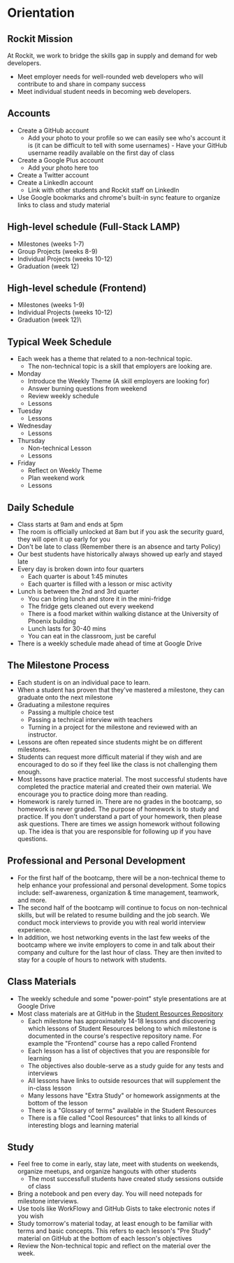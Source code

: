 # Orientation

## Rockit Mission

At Rockit, we work to bridge the skills gap in supply and demand for web developers.
- Meet employer needs for well-rounded web developers who will contribute to and share in company success
- Meet individual student needs in becoming web developers.


## Accounts

- Create a GitHub account
  - Add your photo to your profile so we can easily see who's account it is (it can be difficult to tell with some usernames)    - Have your GitHub username readily available on the first day of class
- Create a Google Plus account
  - Add your photo here too
- Create a Twitter account
- Create a LinkedIn account
  - Link with other students and Rockit staff on LinkedIn
- Use Google bookmarks and chrome's built-in sync feature to organize links to class and study material

## High-level schedule (Full-Stack LAMP)
- Milestones (weeks 1-7)
- Group Projects (weeks 8-9)
- Individual Projects (weeks 10-12)
- Graduation (week 12)

## High-level schedule (Frontend)
- Milestones (weeks 1-9)
- Individual Projects (weeks 10-12)
- Graduation (week 12)\

## Typical Week Schedule
- Each week has a theme that related to a non-technical topic.
  - The non-technical topic is a skill that employers are looking are.
- Monday
  - Introduce the Weekly Theme (A skill employers are looking for)
  - Answer burning questions from weekend
  - Review weekly schedule
  - Lessons
- Tuesday
  - Lessons
- Wednesday
  - Lessons
- Thursday
  - Non-technical Lesson
  - Lessons
- Friday
  - Reflect on Weekly Theme
  - Plan weekend work
  - Lessons

## Daily Schedule

- Class starts at 9am and ends at 5pm
- The room is officially unlocked at 8am but if you ask the security guard, they will open it up early for you
- Don't be late to class (Remember there is an absence and tarty Policy)
- Our best students have historically always showed up early and stayed late
- Every day is broken down into four quarters
  - Each quarter is about 1:45 minutes
  - Each quarter is filled with a lesson or misc activity
- Lunch is between the 2nd and 3rd quarter
  - You can bring lunch and store it in the mini-fridge
  - The fridge gets cleaned out every weekend
  - There is a food market within walking distance at the University of Phoenix building
  - Lunch lasts for 30-40 mins
  - You can eat in the classroom, just be careful
- There is a weekly schedule made ahead of time at Google Drive
  
## The Milestone Process

- Each student is on an individual pace to learn.
- When a student has proven that they've mastered a milestone, they can graduate onto the next milestone
- Graduating a milestone requires
  - Passing a multiple choice test
  - Passing a technical interview with teachers
  - Turning in a project for the milestone and reviewed with an instructor.
- Lessons are often repeated since students might be on different milestones.
- Students can request more difficult material if they wish and are encouraged to do so if they feel like the class is not challenging them enough.
- Most lessons have practice material. The most successful students have completed the practice material and created their own material. We encourage you to practice doing more than reading.
- Homework is rarely turned in. There are no grades in the bootcamp, so homework is never graded. The purpose of homework is to study and practice. If you don't understand a part of your homework, then please ask questions. There are times we assign homework without following up. The idea is that you are responsible for following up if you have questions.

## Professional and Personal Development

- For the first half of the bootcamp, there will be a non-technical theme to help enhance your professional and personal development. Some topics include: self-awareness, organization & time management, teamwork, and more. 
- The second half of the bootcamp will continue to focus on non-technical skills, but will be related to resume building and the job search. We conduct mock interviews to provide you with real world interview experience. 
- In addition, we host networking events in the last few weeks of the bootcamp where we invite employers to come in and talk about their company and culture for the last hour of class. They are then invited to stay for a couple of hours to network with students.


## Class Materials

- The weekly schedule and some "power-point" style presentations are at Google Drive
- Most class materials are at GitHub in the [Student Resources Repository](https://github.com/RockitBootcamp/Student-Resources)
  - Each milestone has approximately 14-18 lessons and discovering which lessons of Student Resources belong to which milestone is documented in the course's respective repository name. For example the "Frontend" course has a repo called Frontend
  - Each lesson has a list of objectives that you are responsible for learning
  - The objectives also double-serve as a study guide for any tests and interviews
  - All lessons have links to outside resources that will supplement the in-class lesson
  - Many lessons have "Extra Study" or homework assignments at the bottom of the lesson
  - There is a "Glossary of terms" available in the Student Resources
  - There is a file called "Cool Resources" that links to all kinds of interesting blogs and learning material

## Study

- Feel free to come in early, stay late, meet with students on weekends, organize meetups, and organize hangouts with other students
  - The most successfull students have created study sessions outside of class
- Bring a notebook and pen every day. You will need notepads for milestone interviews.
- Use tools like WorkFlowy and GitHub Gists to take electronic notes if you wish
- Study tomorrow's material today, at least enough to be familiar with terms and basic concepts. This refers to each lesson's "Pre Study" material on GitHub at the bottom of each lesson's objectives
- Review the Non-technical topic and reflect on the material over the week.
